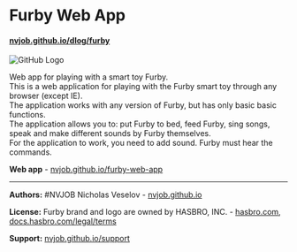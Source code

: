 # Furby Web App
#### [nvjob.github.io/dlog/furby](https://nvjob.github.io/dlog/furby)

![GitHub Logo](https://raw.githubusercontent.com/nvjob/nvjob.github.io/master/repo/devlog/furby%20app/web/10/pic/1.jpg)

Web app for playing with a smart toy Furby.<br>
This is a web application for playing with the Furby smart toy through any browser (except IE).<br>
The application works with any version of Furby, but has only basic basic functions. <br>
The application allows you to: put Furby to bed, feed Furby, sing songs, speak and make different sounds by Furby themselves.<br>
For the application to work, you need to add sound. Furby must hear the commands.

**Web app** - [nvjob.github.io/furby-web-app](https://nvjob.github.io/furby-web-app)

-------------------------------------------------------------------

**Authors:** #NVJOB Nicholas Veselov - [nvjob.github.io](https://nvjob.github.io)

**License:** Furby brand and logo are owned by HASBRO, INC. - [hasbro.com](https://hasbro.com), [docs.hasbro.com/legal/terms](https://docs.hasbro.com/legal/terms)

**Support:** [nvjob.github.io/support](https://nvjob.github.io/support)
